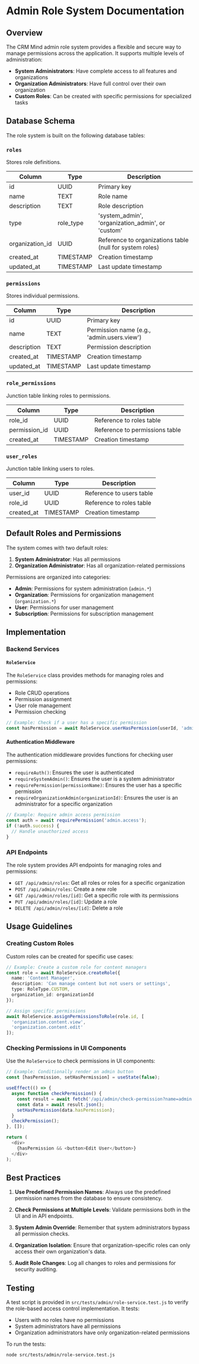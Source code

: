 # Admin Role System Documentation

## Overview

The CRM Mind admin role system provides a flexible and secure way to manage permissions across the application. It supports multiple levels of administration:

- **System Administrators**: Have complete access to all features and organizations
- **Organization Administrators**: Have full control over their own organization
- **Custom Roles**: Can be created with specific permissions for specialized tasks

## Database Schema

The role system is built on the following database tables:

### `roles`

Stores role definitions.

| Column | Type | Description |
|--------|------|-------------|
| id | UUID | Primary key |
| name | TEXT | Role name |
| description | TEXT | Role description |
| type | role_type | 'system_admin', 'organization_admin', or 'custom' |
| organization_id | UUID | Reference to organizations table (null for system roles) |
| created_at | TIMESTAMP | Creation timestamp |
| updated_at | TIMESTAMP | Last update timestamp |

### `permissions`

Stores individual permissions.

| Column | Type | Description |
|--------|------|-------------|
| id | UUID | Primary key |
| name | TEXT | Permission name (e.g., 'admin.users.view') |
| description | TEXT | Permission description |
| created_at | TIMESTAMP | Creation timestamp |
| updated_at | TIMESTAMP | Last update timestamp |

### `role_permissions`

Junction table linking roles to permissions.

| Column | Type | Description |
|--------|------|-------------|
| role_id | UUID | Reference to roles table |
| permission_id | UUID | Reference to permissions table |
| created_at | TIMESTAMP | Creation timestamp |

### `user_roles`

Junction table linking users to roles.

| Column | Type | Description |
|--------|------|-------------|
| user_id | UUID | Reference to users table |
| role_id | UUID | Reference to roles table |
| created_at | TIMESTAMP | Creation timestamp |

## Default Roles and Permissions

The system comes with two default roles:

1. **System Administrator**: Has all permissions
2. **Organization Administrator**: Has all organization-related permissions

Permissions are organized into categories:

- **Admin**: Permissions for system administration (`admin.*`)
- **Organization**: Permissions for organization management (`organization.*`)
- **User**: Permissions for user management
- **Subscription**: Permissions for subscription management

## Implementation

### Backend Services

#### `RoleService`

The `RoleService` class provides methods for managing roles and permissions:

- Role CRUD operations
- Permission assignment
- User role management
- Permission checking

```typescript
// Example: Check if a user has a specific permission
const hasPermission = await RoleService.userHasPermission(userId, 'admin.access');
```

#### Authentication Middleware

The authentication middleware provides functions for checking user permissions:

- `requireAuth()`: Ensures the user is authenticated
- `requireSystemAdmin()`: Ensures the user is a system administrator
- `requirePermission(permissionName)`: Ensures the user has a specific permission
- `requireOrganizationAdmin(organizationId)`: Ensures the user is an administrator for a specific organization

```typescript
// Example: Require admin access permission
const auth = await requirePermission('admin.access');
if (!auth.success) {
  // Handle unauthorized access
}
```

### API Endpoints

The role system provides API endpoints for managing roles and permissions:

- `GET /api/admin/roles`: Get all roles or roles for a specific organization
- `POST /api/admin/roles`: Create a new role
- `GET /api/admin/roles/[id]`: Get a specific role with its permissions
- `PUT /api/admin/roles/[id]`: Update a role
- `DELETE /api/admin/roles/[id]`: Delete a role

## Usage Guidelines

### Creating Custom Roles

Custom roles can be created for specific use cases:

```typescript
// Example: Create a custom role for content managers
const role = await RoleService.createRole({
  name: 'Content Manager',
  description: 'Can manage content but not users or settings',
  type: RoleType.CUSTOM,
  organization_id: organizationId
});

// Assign specific permissions
await RoleService.assignPermissionsToRole(role.id, [
  'organization.content.view',
  'organization.content.edit'
]);
```

### Checking Permissions in UI Components

Use the `RoleService` to check permissions in UI components:

```typescript
// Example: Conditionally render an admin button
const [hasPermission, setHasPermission] = useState(false);

useEffect(() => {
  async function checkPermission() {
    const result = await fetch('/api/admin/check-permission?name=admin.users.edit');
    const data = await result.json();
    setHasPermission(data.hasPermission);
  }
  checkPermission();
}, []);

return (
  <div>
    {hasPermission && <button>Edit User</button>}
  </div>
);
```

## Best Practices

1. **Use Predefined Permission Names**: Always use the predefined permission names from the database to ensure consistency.

2. **Check Permissions at Multiple Levels**: Validate permissions both in the UI and in API endpoints.

3. **System Admin Override**: Remember that system administrators bypass all permission checks.

4. **Organization Isolation**: Ensure that organization-specific roles can only access their own organization's data.

5. **Audit Role Changes**: Log all changes to roles and permissions for security auditing.

## Testing

A test script is provided in `src/tests/admin/role-service.test.js` to verify the role-based access control implementation. It tests:

- Users with no roles have no permissions
- System administrators have all permissions
- Organization administrators have only organization-related permissions

To run the tests:

```bash
node src/tests/admin/role-service.test.js
```
